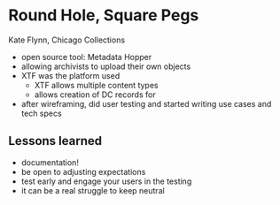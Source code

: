Round Hole, Square Pegs
=======================

Kate Flynn, Chicago Collections

- open source tool: Metadata Hopper
- allowing archivists to upload their own objects
- XTF was the platform used
	- XTF allows multiple content types
	- allows creation of DC records for
- after wireframing, did user testing and started writing use cases and tech specs

Lessons learned
---------------

- documentation!
- be open to adjusting expectations
- test early and engage your users in the testing
- it can be a real struggle to keep neutral
